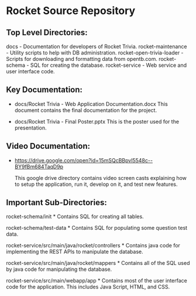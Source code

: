 Rocket Source Repository
========================

Top Level Directories:
----------------------
  docs                       - Documentation for developers of Rocket Trivia.
  rocket-maintenance         - Utility scripts to help with DB administration.
  rocket-open-trivia-loader  - Scripts for downloading and formatting data from opentb.com.
  rocket-schema              - SQL for creating the database.
  rocket-service             - Web service and user interface code.

Key Documentation:
------------------
  * docs/Rocket Trivia - Web Application Documentation.docx
      This document contains the final documentation for the project.
 
  * docs/Rocket Trivia - Final Poster.pptx
      This is the poster used for the presentation.      

Video Documentation:
---------------------
  * https://drive.google.com/open?id=15mSQcBBpvl5548c--BY9fBm684TaqD9p

      This google drive directory contains video screen casts explaining how
      to setup the application, run it, develop on it, and test
      new features.

Important Sub-Directories:
---------------------------
  rocket-schema/init
    * Contains SQL for creating all tables.

  rocket-schema/test-data
    * Contains SQL for populating some question test data.

  rocket-service/src/main/java/rocket/controllers
    * Contains java code for implementing the REST APIs to manipulate the database.

  rocket-service/src/main/java/rocket/mappers
    * Contains all of the SQL used by java code for manipulating the database.

  rocket-service/src/main/webapp/app
    * Contains most of the user interface code for the application.
      This includes Java Script, HTML, and CSS.
    
